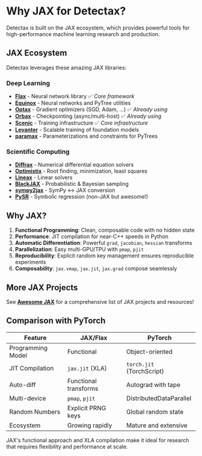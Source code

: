 # Why JAX for Detectax?

Detectax is built on the JAX ecosystem, which provides powerful tools for high-performance machine learning research and production.

## JAX Ecosystem

Detectax leverages these amazing JAX libraries:

### Deep Learning
- **[Flax](https://github.com/google/flax)** - Neural network library ✅ *Core framework*
- **[Equinox](https://github.com/patrick-kidger/equinox)** - Neural networks and PyTree utilities
- **[Optax](https://github.com/deepmind/optax)** - Gradient optimizers (SGD, Adam, ...) ✅ *Already using*
- **[Orbax](https://github.com/google/orbax)** - Checkpointing (async/multi-host) ✅ *Already using*
- **[Scenic](https://github.com/google-research/scenic)** - Training infrastructure ✅ *Core infrastructure*
- **[Levanter](https://github.com/stanford-crfm/levanter)** - Scalable training of foundation models
- **[paramax](https://github.com/patrick-kidger/paramax)** - Parameterizations and constraints for PyTrees

### Scientific Computing
- **[Diffrax](https://github.com/patrick-kidger/diffrax)** - Numerical differential equation solvers
- **[Optimistix](https://github.com/patrick-kidger/optimistix)** - Root finding, minimization, least squares
- **[Lineax](https://github.com/patrick-kidger/lineax)** - Linear solvers
- **[BlackJAX](https://github.com/blackjax-devs/blackjax)** - Probabilistic & Bayesian sampling
- **[sympy2jax](https://github.com/google/sympy2jax)** - SymPy ↔ JAX conversion
- **[PySR](https://github.com/MilesCranmer/PySR)** - Symbolic regression (non-JAX but awesome!)

## Why JAX?

1. **Functional Programming**: Clean, composable code with no hidden state
2. **Performance**: JIT compilation for near-C++ speeds in Python
3. **Automatic Differentiation**: Powerful `grad`, `jacobian`, `hessian` transforms
4. **Parallelization**: Easy multi-GPU/TPU with `pmap`, `pjit`
5. **Reproducibility**: Explicit random key management ensures reproducible experiments
6. **Composability**: `jax.vmap`, `jax.jit`, `jax.grad` compose seamlessly

## More JAX Projects

See **[Awesome JAX](https://github.com/n2cholas/awesome-jax)** for a comprehensive list of JAX projects and resources!

## Comparison with PyTorch

| Feature | JAX/Flax | PyTorch |
|---------|----------|---------|
| Programming Model | Functional | Object-oriented |
| JIT Compilation | `jax.jit` (XLA) | `torch.jit` (TorchScript) |
| Auto-diff | Functional transforms | Autograd with tape |
| Multi-device | `pmap`, `pjit` | DistributedDataParallel |
| Random Numbers | Explicit PRNG keys | Global random state |
| Ecosystem | Growing rapidly | Mature and extensive |

JAX's functional approach and XLA compilation make it ideal for research that requires flexibility and performance at scale.
